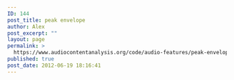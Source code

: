 ```yaml
---
ID: 144
post_title: peak envelope
author: Alex
post_excerpt: ""
layout: page
permalink: >
  https://www.audiocontentanalysis.org/code/audio-features/peak-envelope/
published: true
post_date: 2012-06-19 18:16:41
---
```

<script src="https://gist-it.appspot.com/https://github.com/alexanderlerch/ACA-Code/blob/master/FeatureTimePeakEnvelope.m">
</script>